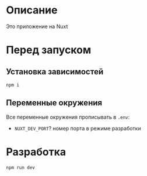 # Описание
Это приложение на Nuxt

# Перед запуском

## Установка зависимостей
```shell
npm i
```

## Переменные окружения
Все переменные окружения прописывать в `.env`:
- `NUXT_DEV_PORT`? номер порта в режиме разработки

# Разработка

```shell
npm run dev
```
